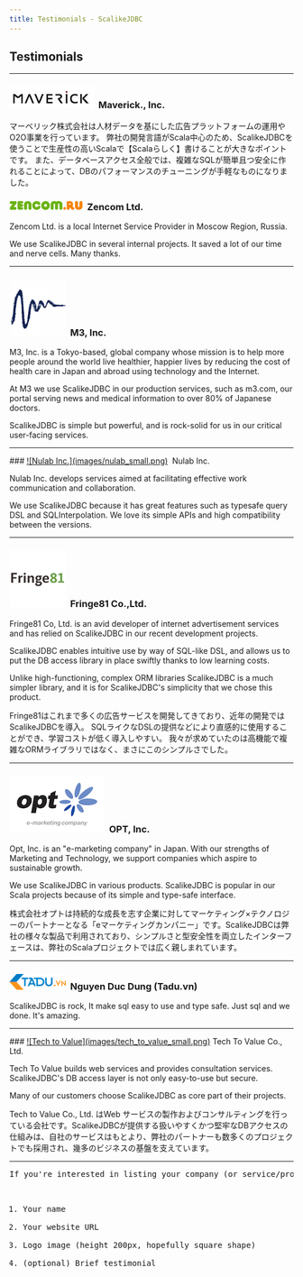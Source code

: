 ```yaml
---
title: Testimonials - ScalikeJDBC
---
```


## Testimonials
<hr/>

<h3 class="jp-content"><a href="http://www.mvrck.co.jp/" target="_blank"><img src="/images/maverick_small.jpg"/></a>&nbsp;&nbsp;Maverick., Inc.</h3>

<p class="small text-muted jp-content">
マーベリック株式会社は人材データを基にした広告プラットフォームの運用やO2O事業を行っています。
弊社の開発言語がScala中心のため、ScalikeJDBCを使うことで生産性の高いScalaで【Scalaらしく】書けることが大きなポイントです。
また、データベースアクセス全般では、複雑なSQLが簡単且つ安全に作れることによって、DBのパフォーマンスのチューニングが手軽なものになりました。
</p>

### <a href="http://zencom.ru/" target="_blank">![Zencom Ltd.](images/zencom_small.png)</a>&nbsp;&nbsp;Zencom Ltd.

Zencom Ltd. is a local Internet Service Provider in Moscow Region, Russia.

We use ScalikeJDBC in several internal projects. It saved a lot of our time and nerve cells. Many thanks.

<hr/>

### <a href="http://corporate.m3.com/en/" target="_blank">![M3, Inc.](images/m3_small.png)</a>&nbsp;&nbsp;M3, Inc.

M3, Inc. is a Tokyo-based, global company whose mission is to help more people around the world live healthier, happier lives by reducing the cost of health care in Japan and abroad using technology and the Internet.

At M3 we use ScalikeJDBC in our production services, such as m3.com, our portal serving news and medical information to over 80% of Japanese doctors.

ScalikeJDBC is simple but powerful, and is rock-solid for us in our critical user-facing services.

<hr/>
### <a href="https://nulab-inc.com/" target="_blank">![Nulab Inc.](images/nulab_small.png)</a>&nbsp;&nbsp;Nulab Inc.

Nulab Inc. develops services aimed at facilitating effective work communication and collaboration.

We use ScalikeJDBC because it has great features such as typesafe query DSL and SQLInterpolation. We love its simple APIs and high compatibility between the versions.

<hr/>

### <a href="http://www.fringe81.com/" target="_blank">![Fringe81 Co.,Ltd.,](images/fringe81_small.png)</a>&nbsp;&nbsp;Fringe81 Co.,Ltd.

Fringe81 Co, Ltd. is an avid developer of internet advertisement services and has relied on ScalikeJDBC in our recent development projects.

ScalikeJDBC enables intuitive use by way of SQL-like DSL, and allows us to put the DB access library in place swiftly thanks to low learning costs.

Unlike high-functioning, complex ORM libraries ScalikeJDBC is a much simpler library, and it is for ScalikeJDBC's simplicity that we chose this product.

<p class="small text-muted jp-content">
Fringe81はこれまで多くの広告サービスを開発してきており、近年の開発ではScalikeJDBCを導入。
SQLライクなDSLの提供などにより直感的に使用することができ、学習コストが低く導入しやすい。
我々が求めていたのは高機能で複雑なORMライブラリではなく、まさにこのシンプルさでした。
</p>

<hr/>

### <a href="http://www.opt.ne.jp/en/" target="_blank">![OPT, Inc.](images/opt_small.gif)</a>&nbsp;&nbsp;OPT, Inc.

Opt, Inc. is an "e-marketing company" in Japan. With our strengths of Marketing and Technology, we support companies which aspire to sustainable growth.

We use ScalikeJDBC in various products. ScalikeJDBC is popular in our Scala projects because of its simple and type-safe interface.

<p class="small text-muted jp-content">
株式会社オプトは持続的な成長を志す企業に対してマーケティング×テクノロジーのパートナーとなる「eマーケティングカンパニー」です。ScalikeJDBCは弊社の様々な製品で利用されており、シンプルさと型安全性を両立したインターフェースは、弊社のScalaプロジェクトでは広く親しまれています。
</p>

<hr/>

### <a href="https://tadu.vn/" target="_blank">![Tadu.vn](images/tadu.vn_small.png)</a>&nbsp;&nbsp;Nguyen Duc Dung (Tadu.vn)

ScalikeJDBC is rock, It make sql easy to use and type safe. Just sql and we done. It's amazing.

<hr/>
### <a href="http://www.t2v.jp/" target="_blank">![Tech to Value](images/tech_to_value_small.png)</a> Tech To Value Co., Ltd.

Tech To Value builds web services and provides consultation services. ScalikeJDBC's DB access layer is not only easy-to-use but secure.

Many of our customers choose ScalikeJDBC as core part of their projects.

<p class="small text-muted jp-content">
Tech to Value Co., Ltd. はWeb サービスの製作およびコンサルティングを行っている会社です。ScalikeJDBCが提供する扱いやすくかつ堅牢なDBアクセスの仕組みは、自社のサービスはもとより、弊社のパートナーも数多くのプロジェクトでも採用され、幾多のビジネスの基盤を支えています。
</p>

<hr/>
<pre>
If you're interested in listing your company (or service/product) here, please send seratch_at_gmail.com (or @scalikejdbc on twitter) the following information:

  1. Your name
  2. Your website URL
  3. Logo image (height 200px, hopefully square shape)
  4. (optional) Brief testimonial
</pre>

<script>
(function() {
  var isChrome = window.navigator.userAgent.toLowerCase().indexOf('chrome') != -1;
  if (isChrome) { userLanguage = (navigator.languages[0] || navigator.language); } else { userLanguage = (navigator.browserLanguage || navigator.language || navigator.userLanguage); }
  var lang = userLanguage.substr(0,2).toLowerCase();
  if (lang !== 'ja') { $('.jp-content').hide(); }
})();
</script>
